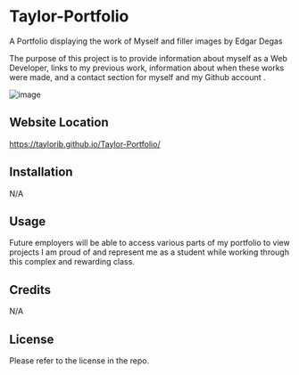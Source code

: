 # Taylor-Portfolio
A Portfolio displaying the work of Myself and filler images by Edgar Degas

The purpose of this project is to provide information about myself as a Web Developer, links to my previous work, information about when these works were made, and a contact section for myself and my Github account .

![image](https://user-images.githubusercontent.com/123839303/231886802-a2868e27-6ec4-4df6-a3ed-eb0af9a4fbc4.png)

## Website Location

https://taylorib.github.io/Taylor-Portfolio/

## Installation
N/A

## Usage
Future employers will be able to access various parts of my portfolio to view projects I am proud of and represent me as a student while working through this complex and rewarding class.

## Credits
N/A

## License
Please refer to the license in the repo.
